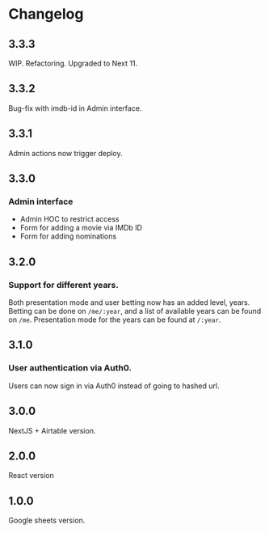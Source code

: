# Changelog

## 3.3.3
WIP. Refactoring. Upgraded to Next 11.

## 3.3.2
Bug-fix with imdb-id in Admin interface.

## 3.3.1
Admin actions now trigger deploy.

## 3.3.0
### Admin interface
* Admin HOC to restrict access
* Form for adding a movie via IMDb ID
* Form for adding nominations

## 3.2.0
### Support for different years.
Both presentation mode and user betting now has an added level, years. Betting can be done on `/me/:year`, and a list of available years can be found on `/me`. Presentation mode for the years can be found at `/:year`.

## 3.1.0
### User authentication via Auth0.
Users can now sign in via Auth0 instead of going to hashed url.

## 3.0.0
NextJS + Airtable version.

## 2.0.0
React version

## 1.0.0
Google sheets version.